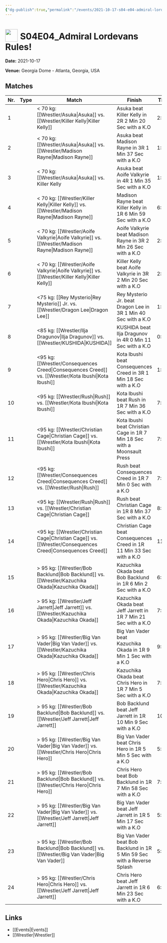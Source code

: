 ```yaml
---
{"dg-publish":true,"permalink":"/events/2021-10-17-s04-e04-admiral-lordevans-rules/","title":"S04E04_Admiral Lordevans Rules!","noteIcon":""}
---
```



# <img src="https://github.com/CptSpaulding1980/choke-slam-wrestling/releases/download/images/ChokeSlam.png" width="40" style="vertical-align:bottom; margin-right:8px;">**S04E04_Admiral Lordevans Rules!**

**Date:** 2021-10-17

**Venue:** Georgia Dome - Atlanta, Georgia, USA

## Matches

| Nr. | Type | Match | Finish | Time | Rating | Score |
|-----|------|-------|--------|------|--------|-------|
| 1 |  | < 70 kg: [[Wrestler/Asuka\|Asuka]] vs. [[Wrestler/Killer Kelly\|Killer Kelly]] | Asuka beat Killer Kelly in 2R 2 Min 20 Sec with a K.O | 2:20 | ★★★3/4 | 82 |
| 2 |  | < 70 kg: [[Wrestler/Asuka\|Asuka]] vs. [[Wrestler/Madison Rayne\|Madison Rayne]] | Asuka beat Madison Rayne in 3R 1 Min 37 Sec with a K.O | 1:37 | ★★★1/2 | 79 |
| 3 |  | < 70 kg: [[Wrestler/Asuka\|Asuka]] vs. Killer Kelly | Asuka beat Aoife Valkyrie in 4R 1 Min 35 Sec with a K.O | 1:35 | ★★★★1/4 | 90 |
| 4 |  | < 70 kg: [[Wrestler/Killer Kelly\|Killer Kelly]] vs. [[Wrestler/Madison Rayne\|Madison Rayne]] | Madison Rayne beat Killer Kelly in 1R 6 Min 59 Sec with a K.O | 6:59 | ★★★★ | 87 |
| 5 |  | < 70 kg: [[Wrestler/Aoife Valkyrie\|Aoife Valkyrie]] vs. [[Wrestler/Madison Rayne\|Madison Rayne]] | Aoife Valkyrie beat Madison Rayne in 3R 2 Min 26 Sec with a K.O | 2:26 | ★★★3/4 | 83 |
| 6 |  | < 70 kg: [[Wrestler/Aoife Valkyrie\|Aoife Valkyrie]] vs. [[Wrestler/Killer Kelly\|Killer Kelly]] | Killer Kelly beat Aoife Valkyrie in 3R 2 Min 20 Sec with a K.O | 2:20 | ★★★3/4 | 82 |
| 7 |  | <75 kg: [[Rey Mysterio\|Rey Mysterio]] Jr. vs. [[Wrestler/Dragon Lee\|Dragon Lee]] | Rey Mysterio Jr. beat Dragon Lee in 3R 1 Min 40 Sec with a K.O | 1:40 | ★★★1/4 | 74 |
| 8 |  | <85 kg: [[Wrestler/Ilja Dragunov\|Ilja Dragunov]] vs. [[Wrestler/KUSHIDA\|KUSHIDA]]  | KUSHIDA  beat Ilja Dragunov in 4R 0 Min 11 Sec with a K.O | 0:11 | ★★★★1/4 | 89 |
| 9 |  | <95 kg: [[Wrestler/Consequences Creed\|Consequences Creed]] vs. [[Wrestler/Kota Ibushi\|Kota Ibushi]] | Kota Ibushi beat Consequences Creed in 3R 1 Min 18 Sec with a K.O | 1:18 | ★★★1/4 | 73 |
| 10 |  | <95 kg: [[Wrestler/Rush\|Rush]] vs. [[Wrestler/Kota Ibushi\|Kota Ibushi]] | Kota Ibushi beat Rush in 1R 7 Min 36 Sec with a K.O | 7:36 | ★★★1/2 | 79 |
| 11 |  | <95 kg: [[Wrestler/Christian Cage\|Christian Cage]] vs. [[Wrestler/Kota Ibushi\|Kota Ibushi]] | Kota Ibushi beat Christian Cage in 1R 7 Min 18 Sec with a Moonsault Press | 7:18 | ★★★1/2 | 76 |
| 12 |  | <95 kg: [[Wrestler/Consequences Creed\|Consequences Creed]] vs. [[Wrestler/Rush\|Rush]] | Rush beat Consequences Creed in 1R 7 Min 0 Sec with a K.O | 7:00 | ★★★ | 70 |
| 13 |  | <95 kg: [[Wrestler/Rush\|Rush]] vs. [[Wrestler/Christian Cage\|Christian Cage]] | Rush beat Christian Cage in 1R 8 Min 37 Sec with a K.O | 8:37 | ★★★★1/4 | 88 |
| 14 |  | <95 kg: [[Wrestler/Christian Cage\|Christian Cage]] vs. [[Wrestler/Consequences Creed\|Consequences Creed]] | Christian Cage beat Consequences Creed in 1R 11 Min 33 Sec with a K.O | 11:33 | ★★★3/4 | 80 |
| 15 |  | > 95 kg: [[Wrestler/Bob Backlund\|Bob Backlund]] vs. [[Wrestler/Kazuchika Okada\|Kazuchika Okada]] | Kazuchika Okada beat Bob Backlund in 1R 6 Min 2 Sec with a K.O | 6:02 | ★★★1/2 | 77 |
| 16 |  | > 95 kg: [[Wrestler/Jeff Jarrett\|Jeff Jarrett]] vs. [[Wrestler/Kazuchika Okada\|Kazuchika Okada]] | Kazuchika Okada beat Jeff Jarrett in 1R 7 Min 21 Sec with a K.O | 7:21 | ★★★1/4 | 73 |
| 17 |  | > 95 kg: [[Wrestler/Big Van Vader\|Big Van Vader]] vs. [[Wrestler/Kazuchika Okada\|Kazuchika Okada]] | Big Van Vader beat Kazuchika Okada in 1R 9 Min 1 Sec with a K.O | 9:01 | ★★★1/2 | 78 |
| 18 |  | > 95 kg: [[Wrestler/Chris Hero\|Chris Hero]] vs. [[Wrestler/Kazuchika Okada\|Kazuchika Okada]] | Kazuchika Okada beat Chris Hero in 1R 7 Min 5 Sec with a K.O | 7:05 | ★★★1/2 | 79 |
| 19 |  | > 95 kg: [[Wrestler/Bob Backlund\|Bob Backlund]] vs. [[Wrestler/Jeff Jarrett\|Jeff Jarrett]] | Bob Backlund beat Jeff Jarrett in 1R 10 Min 9 Sec with a K.O | 10:09 | ★★★3/4 | 83 |
| 20 |  | > 95 kg: [[Wrestler/Big Van Vader\|Big Van Vader]] vs. [[Wrestler/Chris Hero\|Chris Hero]] | Big Van Vader beat Chris Hero in 1R 5 Min 5 Sec with a K.O | 5:05 | ★★★1/4 | 75 |
| 21 |  | > 95 kg: [[Wrestler/Bob Backlund\|Bob Backlund]] vs. [[Wrestler/Chris Hero\|Chris Hero]] | Chris Hero beat Bob Backlund in 1R 7 Min 58 Sec with a K.O | 7:58 | ★★★★ | 84 |
| 22 |  | > 95 kg: [[Wrestler/Big Van Vader\|Big Van Vader]] vs. [[Wrestler/Jeff Jarrett\|Jeff Jarrett]] | Big Van Vader beat Jeff Jarrett in 1R 5 Min 17 Sec with a K.O | 5:17 | ★★★1/4 | 74 |
| 23 |  | > 95 kg: [[Wrestler/Bob Backlund\|Bob Backlund]] vs. [[Wrestler/Big Van Vader\|Big Van Vader]] | Big Van Vader beat Bob Backlund in 1R 5 Min 59 Sec with a Reverse Splash | 5:59 | ★★★ | 68 |
| 24 |  | > 95 kg: [[Wrestler/Chris Hero\|Chris Hero]] vs. [[Wrestler/Jeff Jarrett\|Jeff Jarrett]] | Chris Hero beat Jeff Jarrett in 1R 6 Min 23 Sec with a K.O | 6:23 | ★★★1/4 | 73 |

## Links
- [[Events\|Events]]
- [[Wrestler\|Wrestler]]
